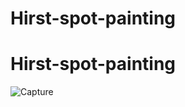 ﻿# Hirst-spot-painting
# Hirst-spot-painting
![Capture](https://user-images.githubusercontent.com/114987949/193797339-92f7d888-f65a-4f84-a38a-5c758712813d.PNG)
